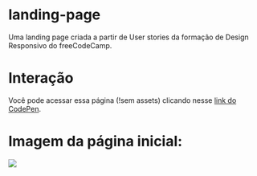 # landing-page
Uma landing page criada a partir de User stories da formação de Design Responsivo do freeCodeCamp.

# Interação
Você pode acessar essa página (!sem assets) clicando nesse <a href="https://codepen.io/kevely-luiz/full/RwLzKzL">link do CodePen</a>.

# Imagem da página inicial:
<img src="https://i.imgur.com/mCAcpvg.png">
